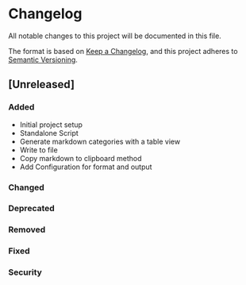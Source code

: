# Changelog

All notable changes to this project will be documented in this file.

The format is based on [Keep a Changelog](https://keepachangelog.com/en/1.0.0/), and this project adheres to [Semantic Versioning](https://semver.org/spec/v2.0.0.html).

## [Unreleased]

### Added

- Initial project setup
- Standalone Script
- Generate markdown categories with a table view
- Write to file
- Copy markdown to clipboard method
- Add Configuration for format and output

### Changed

### Deprecated

### Removed

### Fixed

### Security